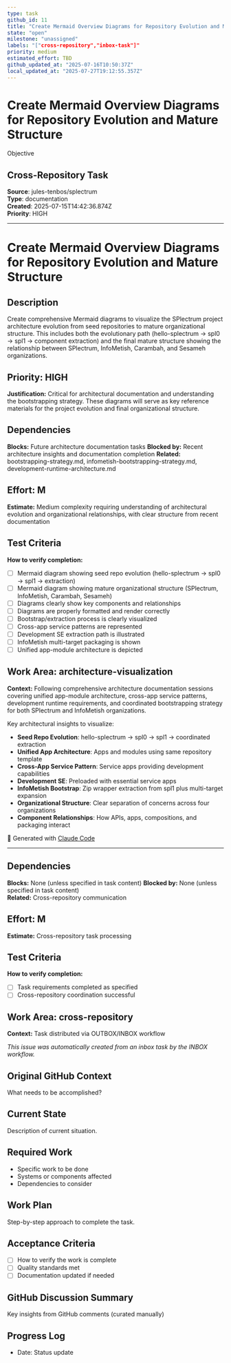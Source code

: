 ```yaml
---
type: task
github_id: 11
title: "Create Mermaid Overview Diagrams for Repository Evolution and Mature Structure"
state: "open"
milestone: "unassigned"
labels: "["cross-repository","inbox-task"]"
priority: medium
estimated_effort: TBD
github_updated_at: "2025-07-16T10:50:37Z"
local_updated_at: "2025-07-27T19:12:55.357Z"
---
```


# Create Mermaid Overview Diagrams for Repository Evolution and Mature Structure

Objective
## Cross-Repository Task

**Source**: jules-tenbos/splectrum  
**Type**: documentation  
**Created**: 2025-07-15T14:42:36.874Z  
**Priority**: HIGH

---


# Create Mermaid Overview Diagrams for Repository Evolution and Mature Structure

## Description
Create comprehensive Mermaid diagrams to visualize the SPlectrum project architecture evolution from seed repositories to mature organizational structure. This includes both the evolutionary path (hello-splectrum → spl0 → spl1 → component extraction) and the final mature structure showing the relationship between SPlectrum, InfoMetish, Carambah, and Sesameh organizations.

## Priority: HIGH
**Justification:** Critical for architectural documentation and understanding the bootstrapping strategy. These diagrams will serve as key reference materials for the project evolution and final organizational structure.

## Dependencies
**Blocks:** Future architecture documentation tasks
**Blocked by:** Recent architecture insights and documentation completion
**Related:** bootstrapping-strategy.md, infometish-bootstrapping-strategy.md, development-runtime-architecture.md

## Effort: M
**Estimate:** Medium complexity requiring understanding of architectural evolution and organizational relationships, with clear structure from recent documentation

## Test Criteria
**How to verify completion:**
- [ ] Mermaid diagram showing seed repo evolution (hello-splectrum → spl0 → spl1 → extraction)
- [ ] Mermaid diagram showing mature organizational structure (SPlectrum, InfoMetish, Carambah, Sesameh)
- [ ] Diagrams clearly show key components and relationships
- [ ] Diagrams are properly formatted and render correctly
- [ ] Bootstrap/extraction process is clearly visualized
- [ ] Cross-app service patterns are represented
- [ ] Development SE extraction path is illustrated
- [ ] InfoMetish multi-target packaging is shown
- [ ] Unified app-module architecture is depicted

## Work Area: architecture-visualization
**Context:** Following comprehensive architecture documentation sessions covering unified app-module architecture, cross-app service patterns, development runtime requirements, and coordinated bootstrapping strategy for both SPlectrum and InfoMetish organizations.

Key architectural insights to visualize:
- **Seed Repo Evolution**: hello-splectrum → spl0 → spl1 → coordinated extraction
- **Unified App Architecture**: Apps and modules using same repository template
- **Cross-App Service Pattern**: Service apps providing development capabilities
- **Development SE**: Preloaded with essential service apps
- **InfoMetish Bootstrap**: Zip wrapper extraction from spl1 plus multi-target expansion
- **Organizational Structure**: Clear separation of concerns across four organizations
- **Component Relationships**: How APIs, apps, compositions, and packaging interact

🤖 Generated with [Claude Code](https://claude.ai/code)

---

## Dependencies
**Blocks:** None (unless specified in task content)
**Blocked by:** None (unless specified in task content)  
**Related:** Cross-repository communication

## Effort: M
**Estimate:** Cross-repository task processing

## Test Criteria
**How to verify completion:**
- [ ] Task requirements completed as specified
- [ ] Cross-repository coordination successful

## Work Area: cross-repository
**Context:** Task distributed via OUTBOX/INBOX workflow

*This issue was automatically created from an inbox task by the INBOX workflow.*


## Original GitHub Context
What needs to be accomplished?

## Current State
Description of current situation.

## Required Work
- Specific work to be done
- Systems or components affected
- Dependencies to consider

## Work Plan
Step-by-step approach to complete the task.

## Acceptance Criteria
- [ ] How to verify the work is complete
- [ ] Quality standards met
- [ ] Documentation updated if needed

## GitHub Discussion Summary
Key insights from GitHub comments (curated manually)

## Progress Log
- Date: Status update